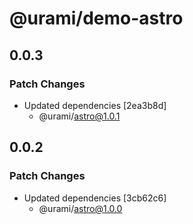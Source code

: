# @urami/demo-astro

## 0.0.3

### Patch Changes

- Updated dependencies [2ea3b8d]
  - @urami/astro@1.0.1

## 0.0.2

### Patch Changes

- Updated dependencies [3cb62c6]
  - @urami/astro@1.0.0
